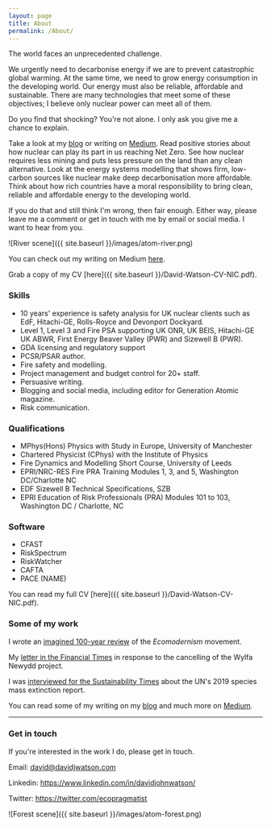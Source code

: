 ```yaml
---
layout: page
title: About
permalink: /About/
---
```


The world faces an unprecedented challenge. 

We urgently need to decarbonise energy if we are to prevent catastrophic global warming. At the same time, we need to grow energy consumption in the developing world. Our energy must also be reliable, affordable and sustainable. There are many technologies that meet some of these objectives; I believe only nuclear power can meet all of them. 

Do you find that shocking? You're not alone. I only ask you give me a chance to explain. 

Take a look at my [blog](/blog) or writing on [Medium](https://medium.com/@DavidWatsonBlog). Read positive stories about how nuclear can play its part in us reaching Net Zero. See how nuclear requires less mining and puts less pressure on the land than any clean alternative. Look at the energy systems modelling that shows firm, low-carbon sources like nuclear make deep decarbonisation more affordable. Think about how rich countries have a moral responsibility to bring clean, reliable and affordable energy to the developing world. 

If you do that and still think I'm wrong, then fair enough. Either way, please leave me a comment or get in touch with me by email or social media. I want to hear from you.

![River scene]({{ site.baseurl }}/images/atom-river.png)

You can check out my writing on Medium [here](https://medium.com/@DavidWatsonBlog).

Grab a copy of my CV [here]({{ site.baseurl }}/David-Watson-CV-NIC.pdf).

### Skills

* 10 years' experience is safety analysis for UK nuclear clients such as EdF, Hitachi-GE, Rolls-Royce and Devonport Dockyard.
* Level 1, Level 3 and Fire PSA supporting UK ONR, UK BEIS, Hitachi-GE UK ABWR, First Energy Beaver Valley (PWR) and Sizewell B (PWR). 
* GDA licensing and regulatory support
* PCSR/PSAR author. 
* Fire safety and modelling.
* Project management and budget control for 20+ staff.
* Persuasive writing.
* Blogging and social media, including editor for Generation Atomic magazine.
* Risk communication.

### Qualifications

* MPhys(Hons) Physics with Study in Europe, University of Manchester
* Chartered Physicist (CPhys) with the Institute of Physics
* Fire Dynamics and Modelling Short Course, University of Leeds
* EPRI/NRC-RES Fire PRA Training Modules 1, 3, and 5, Washington DC/Charlotte NC
* EDF Sizewell B Technical Specifications, SZB
* EPRI Education of Risk Professionals (PRA) Modules 101 to 103, Washington DC / Charlotte, NC

### Software
* CFAST
* RiskSpectrum
* RiskWatcher
* CAFTA
* PACE (NAME)

You can read my full CV [here]({{ site.baseurl }}/David-Watson-CV-NIC.pdf).

### Some of my work

I wrote an [imagined 100-year review](https://medium.com/generation-atomic/2115-a-100-year-review-of-ecomodernism-43779c8f5d14) of the *Ecomodernism* movement.

My [letter in the Financial Times](https://www.ft.com/content/c68c8538-1a71-11e9-9e64-d150b3105d21) in response to the cancelling of the Wylfa Newydd project.

I was [interviewed for the Sustainability Times](https://www.sustainability-times.com/environmental-protection/un-mass-extinction-report-highlights-urgency-of-decarbonization/) about the UN's 2019 species mass extinction report.

You can read some of my writing on my [blog](http://davidjwatson.com/) and much more on [Medium](https://medium.com/@DavidWatsonBlog).

----

### Get in touch

If you're interested in the work I do, please get in touch.

Email: [david@davidjwatson.com](mailto:david@davidjwatson.com)

Linkedin: <https://www.linkedin.com/in/davidjohnwatson/>

Twitter: <https://twitter.com/ecopragmatist>

![Forest scene]({{ site.baseurl }}/images/atom-forest.png)
